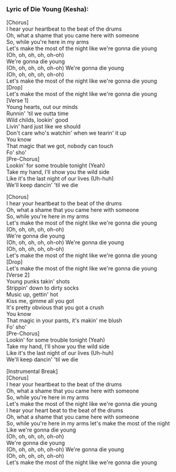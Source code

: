 <h3>Lyric of Die Young (Kesha):</h3><p>[Chorus]<br>I hear your heartbeat to the beat of the drums<br>Oh, what a shame that you came here with someone<br>So, while you're here in my arms<br>Let's make the most of the night like we're gonna die young<br>(Oh, oh, oh, oh, oh-oh) <br>We're gonna die young<br>(Oh, oh, oh, oh, oh-oh) We're gonna die young<br>(Oh, oh, oh, oh, oh-oh)<br>Let's make the most of the night like we're gonna die young<br>[Drop]<br>Let's make the most of the night like we're gonna die young<br>[Verse 1]<br>Young hearts, out our minds<br>Runnin' 'til we outta time<br>Wild childs, lookin' good<br>Livin' hard just like we should<br>Don't care who's watchin' when we tearin' it up<br>You know<br>That magic that we got, nobody can touch<br>Fo' sho'<br>[Pre-Chorus]<br>Lookin' for some trouble tonight (Yeah)<br>Take my hand, I'll show you the wild side<br>Like it's the last night of our lives (Uh-huh)<br>We'll keep dancin' 'til we die</p><p>[Chorus]<br>I hear your heartbeat to the beat of the drums<br>Oh, what a shame that you came here with someone<br>So, while you're here in my arms<br>Let's make the most of the night like we're gonna die young<br>(Oh, oh, oh, oh, oh-oh) <br>We're gonna die young<br>(Oh, oh, oh, oh, oh-oh) We're gonna die young<br>(Oh, oh, oh, oh, oh-oh)<br>Let's make the most of the night like we're gonna die young<br>[Drop]<br>Let's make the most of the night like we're gonna die young<br>[Verse 2]<br>Young punks takin' shots<br>Strippin' down to dirty socks<br>Music up, gettin' hot<br>Kiss me, gimme all you got<br>It's pretty obvious that you got a crush<br>You know<br>That magic in your pants, it's makin' me blush<br>Fo' sho'<br>[Pre-Chorus]<br>Lookin' for some trouble tonight (Yeah)<br>Take my hand, I'll show you the wild side<br>Like it's the last night of our lives (Uh-huh)<br>We'll keep dancin' 'til we die</p><p>[Instrumental Break]<br>[Chorus]<br>I hear your heartbeat to the beat of the drums<br>Oh, what a shame that you came here with someone<br>So, while you're here in my arms<br>Let's make the most of the night like we're gonna die young<br>I hear your heart beat to the beat of the drums<br>Oh, what a shame that you came here with someone<br>So, while you're here in my arms let's make the most of the night<br>Like we're gonna die young<br>(Oh, oh, oh, oh, oh-oh) <br>We're gonna die young<br>(Oh, oh, oh, oh, oh-oh) We're gonna die young<br>(Oh, oh, oh, oh, oh-oh)<br>Let's make the most of the night like we're gonna die young</p>
